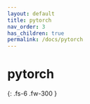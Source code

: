```yaml
---
layout: default
title: pytorch
nav_order: 3
has_children: true
permalink: /docs/pytorch
---
```


# pytorch

{: .fs-6 .fw-300 }

